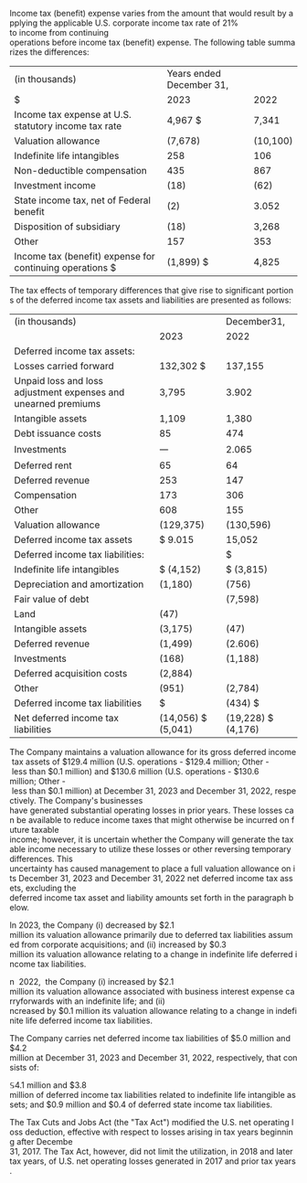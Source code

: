 Income tax (benefit) expense varies from the amount that would result by applying the applicable U.S. corporate income tax rate of $21 \%$ to income from continuing operations before income tax (benefit) expense. The following table summarizes the differences:  

<html><body><table><tr><td>(in thousands)</td><td>Years ended December 31,</td><td></td></tr><tr><td>$</td><td>2023</td><td>2022</td></tr><tr><td>Income tax expense at U.S. statutory income tax rate</td><td>4,967 $</td><td>7,341</td></tr><tr><td>Valuation allowance</td><td>(7,678)</td><td>(10,100)</td></tr><tr><td>Indefinite life intangibles</td><td>258</td><td>106</td></tr><tr><td>Non-deductible compensation</td><td>435</td><td>867</td></tr><tr><td>Investment income</td><td>(18)</td><td>(62)</td></tr><tr><td>State income tax, net of Federal benefit</td><td>(2)</td><td>3.052</td></tr><tr><td>Disposition of subsidiary</td><td>(18)</td><td>3,268</td></tr><tr><td>Other</td><td>157</td><td>353</td></tr><tr><td>Income tax (benefit) expense for continuing operations $</td><td>(1,899) $</td><td>4,825</td></tr></table></body></html>  

The tax effects of temporary differences that give rise to significant portions of the deferred income tax assets and liabilities are presented as follows:  

<html><body><table><tr><td>(in thousands)</td><td></td><td>December31,</td></tr><tr><td></td><td>2023</td><td>2022</td></tr><tr><td>Deferred income tax assets:</td><td></td><td></td></tr><tr><td>Losses carried forward</td><td>132,302 $</td><td>137,155</td></tr><tr><td>Unpaid loss and loss adjustment expenses and unearned premiums</td><td>3,795</td><td>3.902</td></tr><tr><td> Intangible assets</td><td>1,109</td><td>1,380</td></tr><tr><td>Debt issuance costs</td><td>85</td><td>474</td></tr><tr><td> Investments</td><td>一</td><td>2.065</td></tr><tr><td>Deferred rent</td><td>65</td><td>64</td></tr><tr><td>Deferred revenue</td><td>253</td><td>147</td></tr><tr><td>Compensation</td><td>173</td><td>306</td></tr><tr><td>Other</td><td>608</td><td>155</td></tr><tr><td> Valuation allowance</td><td>(129,375)</td><td>(130,596)</td></tr><tr><td>Deferred income tax assets</td><td>$ 9.015</td><td>15,052</td></tr><tr><td>Deferred income tax liabilities:</td><td></td><td>$</td></tr><tr><td>Indefinite life intangibles</td><td>$ (4,152)</td><td>$ (3,815)</td></tr><tr><td>Depreciation and amortization</td><td>(1,180)</td><td>(756)</td></tr><tr><td>Fair value of debt</td><td></td><td>(7,598)</td></tr><tr><td>Land</td><td>(47)</td><td></td></tr><tr><td>Intangible assets</td><td>(3,175)</td><td>(47)</td></tr><tr><td>Deferred revenue</td><td>(1,499)</td><td>(2.606)</td></tr><tr><td> Investments</td><td>(168)</td><td>(1,188)</td></tr><tr><td>Deferred acquisition costs</td><td>(2,884)</td><td></td></tr><tr><td>Other</td><td>(951)</td><td>(2,784)</td></tr><tr><td>Deferred income tax liabilities</td><td>$</td><td>(434) $</td></tr><tr><td>Net deferred income tax liabilities</td><td>(14,056) $ (5,041)</td><td>(19,228) $ (4,176)</td></tr></table></body></html>  

The Company maintains a valuation allowance for its gross deferred income tax assets of $\$ 129.4$ million (U.S. operations - \$129.4 million; Other - less than \$0.1 million) and $\$ 130.6$ million (U.S. operations - $\$ 130.6$ million; Other - less than \$0.1 million) at December 31, 2023 and December 31, 2022, respectively. The Company's businesses have generated substantial operating losses in prior years. These losses can be available to reduce income taxes that might otherwise be incurred on future taxable income; however, it is uncertain whether the Company will generate the taxable income necessary to utilize these losses or other reversing temporary differences. This uncertainty has caused management to place a full valuation allowance on its December 31, 2023 and December 31, 2022 net deferred income tax assets, excluding the deferred income tax asset and liability amounts set forth in the paragraph below.  

In 2023, the Company (i) decreased by $\$ 2.1$ million its valuation allowance primarily due to deferred tax liabilities assumed from corporate acquisitions; and (ii) increased by $\$ 0.3$ million its valuation allowance relating to a change in indefinite life deferred income tax liabilities.  

n  2022,  the Company (i) increased by $\$ 2.1$ million its valuation allowance associated with business interest expense carryforwards with an indefinite life; and (ii) ncreased by \$0.1 million its valuation allowance relating to a change in indefinite life deferred income tax liabilities.  

The Company carries net deferred income tax liabilities of $\$ 5.0$ million and $\$ 4.2$ million at December 31, 2023 and December 31, 2022, respectively, that consists of:  

$\mathbb { S } 4 . 1$ million and $\$ 3.8$ million of deferred income tax liabilities related to indefinite life intangible assets; and $\$ 0.9$ million and $\$ 0.4$ of deferred state income tax liabilities.  

The Tax Cuts and Jobs Act (the "Tax Act") modified the U.S. net operating loss deduction, effective with respect to losses arising in tax years beginning after Decembe 31, 2017. The Tax Act, however, did not limit the utilization, in 2018 and later tax years, of U.S. net operating losses generated in 2017 and prior tax years.  